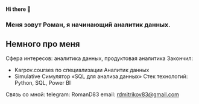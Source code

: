 #### Hi there 👋

### Меня зовут Роман, я начинающий аналитик данных.

## Немного про меня

Сфера интересов: аналитика данных, продуктовая аналитика
Закончил:
- Karpov.courses по специализации Аналитик данных
- Simulative Симулятор «SQL для анализа данных»
Стек технологий: Python, SQL, Power BI

Связь со мной:
telegram: RomanD83
email: rdmitrikov83@gmail.com
<!--
**RomanD83/RomanD83** is a ✨ _special_ ✨ repository because its `README.md` (this file) appears on your GitHub profile.

Here are some ideas to get you started:

- 🔭 I’m currently working on ...
- 🌱 I’m currently learning ...
- 👯 I’m looking to collaborate on ...
- 🤔 I’m looking for help with ...
- 💬 Ask me about ...
- 📫 How to reach me: ...
- 😄 Pronouns: ...
- ⚡ Fun fact: ...
-->
